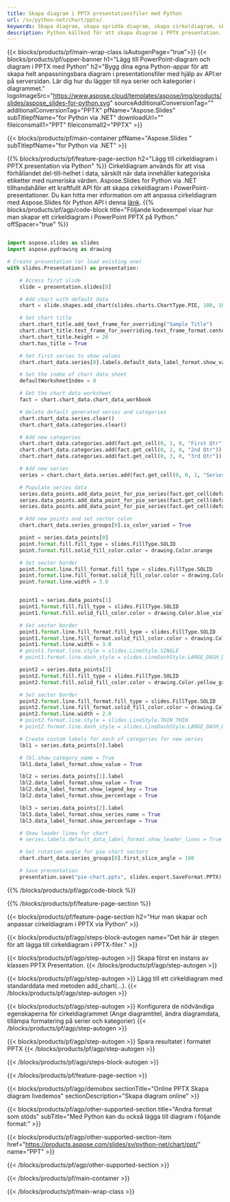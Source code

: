 ```yaml
---
title: Skapa diagram i PPTX presentationsfiler med Python
url: /sv/python-net/chart/pptx/
keywords: Skapa diagram, skapa spridda diagram, skapa cirkeldiagram, skapa trädkarta, skapa aktiediagram, skapa box- och whiskerdiagram, skapa histogramdiagram, skapa trattdiagram, sunburst-diagram, flerkategoridiagram, PowerPoint-presentation, Python
description: Python källkod för att skapa diagram i PPTX presentation.
---
```


{{< blocks/products/pf/main-wrap-class isAutogenPage="true">}}
{{< blocks/products/pf/upper-banner h1="Lägg till PowerPoint-diagram och diagram i PPTX med Python" h2="Bygg dina egna Python-appar för att skapa helt anpassningsbara diagram i presentationsfiler med hjälp av API:er på serversidan. Lär dig hur du lägger till nya serier och kategorier i diagrammet." logoImageSrc="https://www.aspose.cloud/templates/aspose/img/products/slides/aspose_slides-for-python.svg" sourceAdditionalConversionTag="" additionalConversionTag="PPTX" pfName="Aspose.Slides" subTitlepfName="for Python via .NET" downloadUrl="" fileiconsmall1="PPT" fileiconsmall2="PPTX" >}}

{{< blocks/products/pf/main-container pfName="Aspose.Slides " subTitlepfName="for Python via .NET" >}}

{{% blocks/products/pf/feature-page-section  h2="Lägg till cirkeldiagram i PPTX presentation via Python" %}}
Cirkeldiagram används för att visa förhållandet del-till-helhet i data, särskilt när data innehåller kategoriska etiketter med numeriska värden. Aspose.Slides for Python via .NET tillhandahåller ett kraftfullt API för att skapa cirkeldiagram i PowerPoint-presentationer. Du kan hitta mer information om att anpassa cirkeldiagram med Aspose.Slides för Python API i denna [länk](https://docs.aspose.com/slides/python-net/pie-chart/).
{{% blocks/products/pf/agp/code-block title="Följande kodexempel visar hur man skapar ett cirkeldiagram i PowerPoint PPTX på Python." offSpacer="true" %}}

```py

import aspose.slides as slides
import aspose.pydrawing as drawing

# Create presentation (or load existing one) 
with slides.Presentation() as presentation:

    # Access first slide
    slide = presentation.slides[0]

    # Add chart with default data
    chart = slide.shapes.add_chart(slides.charts.ChartType.PIE, 100, 100, 400, 400)

    # Set chart title
    chart.chart_title.add_text_frame_for_overriding("Sample Title")
    chart.chart_title.text_frame_for_overriding.text_frame_format.center_text = slides.NullableBool(True)
    chart.chart_title.height = 20
    chart.has_title = True

    # Set first series to show values
    chart.chart_data.series[0].labels.default_data_label_format.show_value = True

    # Set the index of chart data sheet
    defaultWorksheetIndex = 0

    # Get the chart data worksheet
    fact = chart.chart_data.chart_data_workbook

    # Delete default generated series and categories
    chart.chart_data.series.clear()
    chart.chart_data.categories.clear()

    # Add new categories
    chart.chart_data.categories.add(fact.get_cell(0, 1, 0, "First Qtr"))
    chart.chart_data.categories.add(fact.get_cell(0, 2, 0, "2nd Qtr"))
    chart.chart_data.categories.add(fact.get_cell(0, 3, 0, "3rd Qtr"))

    # Add new series
    series = chart.chart_data.series.add(fact.get_cell(0, 0, 1, "Series 1"), chart.type)

    # Populate series data
    series.data_points.add_data_point_for_pie_series(fact.get_cell(defaultWorksheetIndex, 1, 1, 20))
    series.data_points.add_data_point_for_pie_series(fact.get_cell(defaultWorksheetIndex, 2, 1, 50))
    series.data_points.add_data_point_for_pie_series(fact.get_cell(defaultWorksheetIndex, 3, 1, 30))

    # Add new points and set sector color
    chart.chart_data.series_groups[0].is_color_varied = True

    point = series.data_points[0]
    point.format.fill.fill_type = slides.FillType.SOLID
    point.format.fill.solid_fill_color.color = drawing.Color.orange

    # Set sector border
    point.format.line.fill_format.fill_type = slides.FillType.SOLID
    point.format.line.fill_format.solid_fill_color.color = drawing.Color.gray
    point.format.line.width = 3.0


    point1 = series.data_points[1]
    point1.format.fill.fill_type = slides.FillType.SOLID
    point1.format.fill.solid_fill_color.color = drawing.Color.blue_violet

    # Set sector border
    point1.format.line.fill_format.fill_type = slides.FillType.SOLID
    point1.format.line.fill_format.solid_fill_color.color = drawing.Color.blue
    point1.format.line.width = 3.0
    # point1.format.line.style = slides.LineStyle.SINGLE
    # point1.format.line.dash_style = slides.LineDashStyle.LARGE_DASH_DOT

    point2 = series.data_points[2]
    point2.format.fill.fill_type = slides.FillType.SOLID
    point2.format.fill.solid_fill_color.color = drawing.Color.yellow_green

    # Set sector border
    point2.format.line.fill_format.fill_type = slides.FillType.SOLID
    point2.format.line.fill_format.solid_fill_color.color = drawing.Color.red
    point2.format.line.width = 2.0
    # point2.format.line.style = slides.LineStyle.THIN_THIN
    # point2.format.line.dash_style = slides.LineDashStyle.LARGE_DASH_DOT_DOT

    # Create custom labels for each of categories for new series
    lbl1 = series.data_points[0].label

    # lbl.show_category_name = True
    lbl1.data_label_format.show_value = True

    lbl2 = series.data_points[1].label
    lbl2.data_label_format.show_value = True
    lbl2.data_label_format.show_legend_key = True
    lbl2.data_label_format.show_percentage = True

    lbl3 = series.data_points[2].label
    lbl3.data_label_format.show_series_name = True
    lbl3.data_label_format.show_percentage = True

    # Show leader lines for chart
    # series.labels.default_data_label_format.show_leader_lines = True

    # Set rotation angle for pie chart sectors
    chart.chart_data.series_groups[0].first_slice_angle = 180

    # Save presentation
    presentation.save("pie-chart.pptx", slides.export.SaveFormat.PPTX)

```

{{% /blocks/products/pf/agp/code-block %}}

{{% /blocks/products/pf/feature-page-section %}}

{{< blocks/products/pf/feature-page-section  h2="Hur man skapar och anpassar cirkeldiagram i PPTX via Python" >}}

{{< blocks/products/pf/agp/steps-block-autogen name="Det här är stegen för att lägga till cirkeldiagram i PPTX-filer." >}}

{{< blocks/products/pf/agp/step-autogen >}}
Skapa först en instans av klassen PPTX Presentation.
{{< /blocks/products/pf/agp/step-autogen >}}

{{< blocks/products/pf/agp/step-autogen >}}
Lägg till ett cirkeldiagram med standarddata med metoden add_chart(...).
{{< /blocks/products/pf/agp/step-autogen >}}

{{< blocks/products/pf/agp/step-autogen >}}
Konfigurera de nödvändiga egenskaperna för cirkeldiagrammet (Ange diagramtitel, ändra diagramdata, tillämpa formatering på serier och kategorier)
{{< /blocks/products/pf/agp/step-autogen >}}

{{< blocks/products/pf/agp/step-autogen >}}
Spara resultatet i formatet PPTX
{{< /blocks/products/pf/agp/step-autogen >}}

{{< /blocks/products/pf/agp/steps-block-autogen >}}

{{< /blocks/products/pf/feature-page-section >}}

{{< blocks/products/pf/agp/demobox sectionTitle="Online PPTX Skapa diagram livedemos" sectionDescription="Skapa diagram online" >}}

{{< blocks/products/pf/agp/other-supported-section title="Andra format som stöds" subTitle="Med Python kan du också lägga till diagram i följande format:" >}}

{{< blocks/products/pf/agp/other-supported-section-item href="https://products.aspose.com/slides/sv/python-net/chart/ppt/" name="PPT" >}}


{{< /blocks/products/pf/agp/other-supported-section >}}

{{< /blocks/products/pf/main-container >}}
    
{{< /blocks/products/pf/main-wrap-class >}}